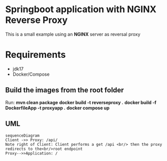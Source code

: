 # Springboot application with NGINX Reverse Proxy

This is a small example using an **NGINX** server as reversal proxy

# Requirements
- jdk17
- Docker/Compose

## Build the images from the root folder
Run:
**mvn clean package**
**docker build -t reverseproxy .**
**docker build -f DockerfileApp -t proxyapp .**
**docker compose up**


## UML
```mermaid
sequenceDiagram
Client ->> Proxy: /api/
Note right of Client: Client performs a get /api <br/> then the proxy redirects to the<br/>root endpoint
Proxy-->>Application: /
